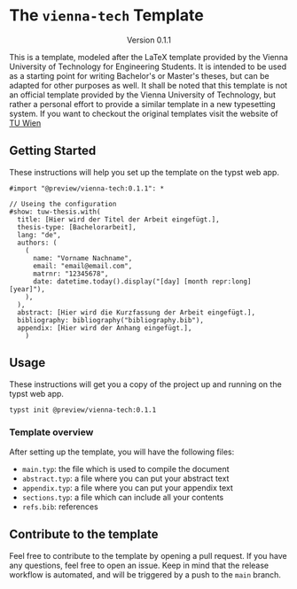 # The `vienna-tech` Template
<div align="center">Version 0.1.1</div>

This is a template, modeled after the LaTeX template provided by the Vienna University of Technology for Engineering Students. It is intended to be used as a starting point for writing Bachelor's or Master's theses, but can be adapted for other purposes as well. It shall be noted that this template is not an official template provided by the Vienna University of Technology, but rather a personal effort to provide a similar template in a new typesetting system. If you want to checkout the original templates visit the website of [TU Wien](https://www.tuwien.at/cee/edvlabor/lehre/vorlagen) 


## Getting Started

These instructions will help you set up the template on the typst web app. 

```typ
#import "@preview/vienna-tech:0.1.1": *

// Useing the configuration
#show: tuw-thesis.with(
  title: [Hier wird der Titel der Arbeit eingefügt.],
  thesis-type: [Bachelorarbeit],
  lang: "de",
  authors: (
    (
      name: "Vorname Nachname", 
      email: "email@email.com",
      matrnr: "12345678",
      date: datetime.today().display("[day] [month repr:long] [year]"),
    ),
  ),
  abstract: [Hier wird die Kurzfassung der Arbeit eingefügt.],
  bibliography: bibliography("bibliography.bib"), 
  appendix: [Hier wird der Anhang eingefügt.], 
    )
```

## Usage

These instructions will get you a copy of the project up and running on the typst web app. 

```bash
typst init @preview/vienna-tech:0.1.1
```

### Template overview

After setting up the template, you will have the following files:

- `main.typ`: the file which is used to compile the document
- `abstract.typ`: a file where you can put your abstract text
- `appendix.typ`: a file where you can put your appendix text
- `sections.typ`: a file which can include all your contents
- `refs.bib`: references

## Contribute to the template

Feel free to contribute to the template by opening a pull request. If you have any questions, feel free to open an issue.
Keep in mind that the release workflow is automated, and will be triggered by a push to the `main` branch.